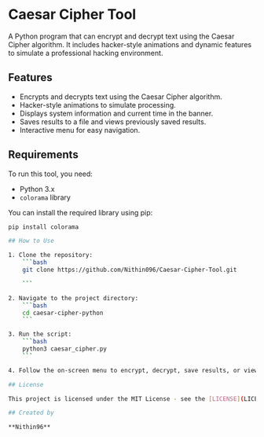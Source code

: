 # Caesar Cipher Tool

A Python program that can encrypt and decrypt text using the Caesar Cipher algorithm. It includes hacker-style animations and dynamic features to simulate a professional hacking environment.

## Features

- Encrypts and decrypts text using the Caesar Cipher algorithm.
- Hacker-style animations to simulate processing.
- Displays system information and current time in the banner.
- Saves results to a file and views previously saved results.
- Interactive menu for easy navigation.

## Requirements

To run this tool, you need:

- Python 3.x
- `colorama` library

You can install the required library using pip:

```bash
pip install colorama

## How to Use

1. Clone the repository:
    ```bash
    git clone https://github.com/Nithin096/Caesar-Cipher-Tool.git

    ```

2. Navigate to the project directory:
    ```bash
    cd caesar-cipher-python
    ```

3. Run the script:
    ```bash
    python3 caesar_cipher.py
    ```

4. Follow the on-screen menu to encrypt, decrypt, save results, or view saved results.

## License

This project is licensed under the MIT License - see the [LICENSE](LICENSE) file for details.

## Created by

**Nithin96**

